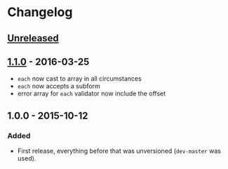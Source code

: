 # Changelog

## [Unreleased]

## [1.1.0] - 2016-03-25

- `each` now cast to array in all circumstances
- `each` now accepts a subform
- error array for `each` validator now include the offset

## 1.0.0 - 2015-10-12

### Added

- First release, everything before that was unversioned (`dev-master` was used).

[Unreleased]: https://github.com/rlanvin/php-form/compare/v1.1.0...HEAD
[1.1.0]: https://github.com/rlanvin/php-form/compare/v1.0.0...v.1.1.0